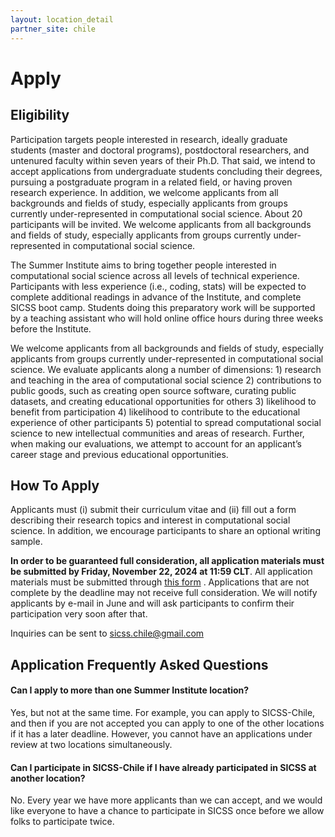 ```yaml
---
layout: location_detail
partner_site: chile
---
```


# Apply

## Eligibility

Participation targets people interested in research, ideally graduate students (master and doctoral programs), postdoctoral researchers, and untenured faculty within seven years of their Ph.D. That said, we intend to accept applications from undergraduate students concluding their degrees, pursuing a postgraduate program in a related field, or having proven research experience. In addition, we welcome applicants from all backgrounds and fields of study, especially applicants from groups currently under-represented in computational social science. About 20 participants will be invited. We welcome applicants from all backgrounds and fields of study, especially applicants from groups currently under-represented in computational social science.

The Summer Institute aims to bring together people interested in computational social science across all levels of technical experience. Participants with less experience (i.e., coding, stats) will be expected to complete additional readings in advance of the Institute, and complete SICSS boot camp. Students doing this preparatory work will be supported by a teaching assistant who will hold online office hours during three weeks before the Institute.

We welcome applicants from all backgrounds and fields of study, especially applicants from groups currently under-represented in computational social science. We evaluate applicants along a number of dimensions: 1) research and teaching in the area of computational social science 2) contributions to public goods, such as creating open source software, curating public datasets, and creating educational opportunities for others 3) likelihood to benefit from participation 4) likelihood to contribute to the educational experience of other participants 5) potential to spread computational social science to new intellectual communities and areas of research. Further, when making our evaluations, we attempt to account for an applicant’s career stage and previous educational opportunities.

## How To Apply

Applicants must (i) submit their curriculum vitae and (ii) fill out a form describing their research topics and interest in computational social science. In addition, we encourage participants to share an optional writing sample. 

**In order to be guaranteed full consideration, all application materials must be submitted by Friday, November 22, 2024 at 11:59 CLT**.  All application materials must be submitted through [this form](https://forms.gle/soyaYm9nG1D4DomeA)
. Applications that are not complete by the deadline may not receive full consideration. We will notify applicants by e-mail in June and will ask participants to confirm their participation very soon after that.


Inquiries can be sent to [sicss.chile@gmail.com](sicss.chile@gmail.com)


## Application Frequently Asked Questions

#### Can I apply to more than one Summer Institute location?

Yes, but not at the same time. For example, you can apply to SICSS-Chile, and then if you are not accepted you can apply to one of the other locations if it has a later deadline. However, you cannot have an applications under review at two locations simultaneously.


#### Can I participate in SICSS-Chile if I have already participated in SICSS at another location?

No. Every year we have more applicants than we can accept, and we would like everyone to have a chance to participate in SICSS once before we allow folks to participate twice.
